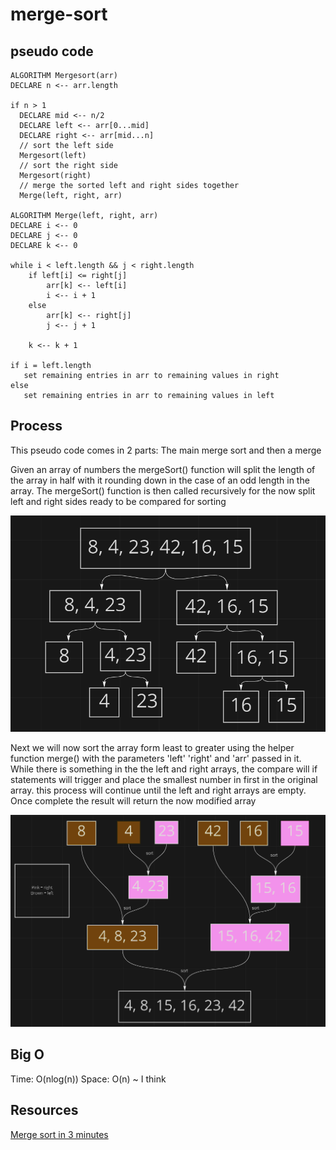 # merge-sort

## pseudo code

    ALGORITHM Mergesort(arr)
    DECLARE n <-- arr.length

    if n > 1
      DECLARE mid <-- n/2
      DECLARE left <-- arr[0...mid]
      DECLARE right <-- arr[mid...n]
      // sort the left side
      Mergesort(left)
      // sort the right side
      Mergesort(right)
      // merge the sorted left and right sides together
      Merge(left, right, arr)

    ALGORITHM Merge(left, right, arr)
    DECLARE i <-- 0
    DECLARE j <-- 0
    DECLARE k <-- 0

    while i < left.length && j < right.length
        if left[i] <= right[j]
            arr[k] <-- left[i]
            i <-- i + 1
        else
            arr[k] <-- right[j]
            j <-- j + 1

        k <-- k + 1

    if i = left.length
       set remaining entries in arr to remaining values in right
    else
       set remaining entries in arr to remaining values in left


## Process

This pseudo code comes in 2 parts: The main merge sort and then a merge

Given an array of numbers the mergeSort() function will split the length of the array in half with it rounding down in the case of an odd length in the array. The mergeSort() function is then called recursively for the now split left and right sides ready to be compared for sorting

![hello](./img/cc27-1.PNG)

Next we will now sort the array form least to greater using the helper function merge() with the parameters 'left' 'right' and 'arr' passed in it. While there is something in the the left and right arrays, the compare will if statements will trigger and place the smallest number in first in the original array. this process will continue until the left and right arrays are empty. Once complete the result will return the now modified array

![sort](./img/cc27-2.PNG)

## Big O

Time: O(nlog(n))
Space: O(n) ~ I think

## Resources

[Merge sort in 3 minutes](https://www.youtube.com/watch?v=4VqmGXwpLqc)
